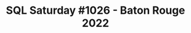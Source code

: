 ---
layout: event
title: "SQL Saturday #1026 - Baton Rouge 2022"
subtitle: ""
tags: ["USA", "Lousiana", "Baton Rouge", "physical", "2022", "North America"]
thumb: /assets/img/logos/Just_icon_Color_small.png
comments: false
data: SQLSat1026
---